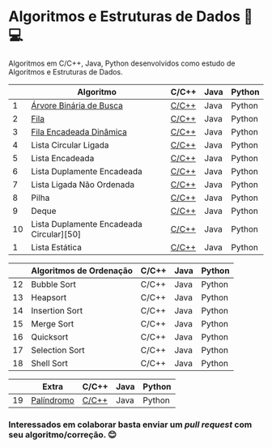 # Algoritmos e Estruturas de Dados :open_file_folder::computer:

Algoritmos em C/C++, Java, Python desenvolvidos como estudo de Algoritmos e Estruturas de Dados.

|    | Algoritmo                           | C/C++ | Java | Python
|----|-------------------------------------|-------|------|-------|
| 1  | [Árvore Binária de Busca][1]              | [C/C++](./Árvore) | Java | Python
| 2 | [Fila][2]                                | [C/C++](./Fila) | Java | Python
| 3 | [Fila Encadeada Dinâmica][2]             | [C/C++](./Fila) | Java | Python
| 4 | Lista Circular Ligada                     | [C/C++](./Lista%20Encadeada%20Circular) | Java | Python
| 5 | Lista Encadeada                     | [C/C++](./Lista%20Encadeada/ListaEncadeada.c) | Java | Python
| 6 | Lista Duplamente Encadeada          | [C/C++](./Lista%20Duplamente%20Encadeada) | Java | Python
| 7 | Lista Ligada Não Ordenada           | [C/C++](./Lista%20Encadeada) | Java | Python
| 8 | Pilha                               | [C/C++](./Pilha) | Java | Python
| 9 | Deque                               | [C/C++](./Deque) | Java | Python
| 10 | Lista Duplamente Encadeada Circular][50]          | [C/C++](./Lista%20Duplamente%20Encadeada%20Circular) | Java | Python
| 1 | Lista Estática                      | [C/C++](./Lista%20Estática) | Java | Python

|    | Algoritmos de Ordenação             | C/C++ | Java | Python |
|----|-------------------------------------|-------|------|--------|
| 12 | Bubble Sort                         | C/C++ | Java | Python
| 13 | Heapsort                            | C/C++ | Java | Python
| 14 | Insertion Sort                      | C/C++ | Java | Python
| 15 | Merge Sort                          | C/C++ | Java | Python
| 16 | Quicksort                           | C/C++ | Java | Python
| 17 | Selection Sort                      | C/C++ | Java | Python
| 18 | Shell Sort                          | C/C++ | Java | Python

|    | Extra                               | C/C++ | Java | Python
|----|-------------------------------------|-------|------|-------|
| 19 | [Palíndromo][3]                          | [C/C++](./Pilha/Palindromo.c) | Java | Python

### Interessados em colaborar basta enviar um *pull request* com seu algoritmo/correção. :blush:

[1]: https://pt.wikipedia.org/wiki/%C3%81rvore_bin%C3%A1ria_de_busca
[2]: https://pt.wikipedia.org/wiki/FIFO
[3]: https://pt.wikipedia.org/wiki/Pal%C3%ADndromo
